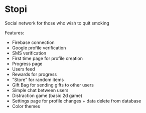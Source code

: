 # Stopi

Social network for those who wish to quit smoking

Features:

- Firebase connection
- Google profile verification
- SMS verification
- First time page for profile creation
- Progress page
- Users feed
- Rewards for progress
- "Store" for random items
- Gift Bag for sending gifts to other users
- Simple chat between users
- Distraction game (basic 2d game)
- Settings page for profile changes + data delete from database
- Color themes

